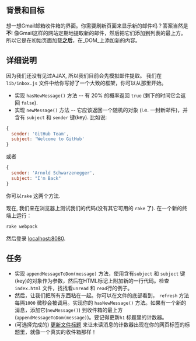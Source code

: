## 背景和目标

想一想Gmail邮箱收件箱的界面。你需要刷新页面来显示新的邮件吗？答案当然是**不**! 像Gmail这样的网站定期地提取新的邮件，然后把它们添加到列表的最上方。所以它是在初始页面加载**之后**，在_DOM_上添加新的内容。

## 详细说明

因为我们还没有见过AJAX, 所以我们目前会先模拟邮件提取。 我们在`lib/inbox.js` 文件中给你写好了一个大致的框架，你可以从那里开始。

- 实现 `hasNewMessage()` 方法 -- 有 20% 的概率返回 `true` (剩下的时间它会返回 `false`).
- 实现 `newMessage()` 方法 -- 它应该返回一个随机的对象 (i.e. 一封新邮件)，并含有 `subject` 和 `sender` 键(key). 比如说:

```js
{
  sender: 'GitHub Team',
  subject: 'Welcome to GitHub'
}
```

或者

```js
{
  sender: 'Arnold Schwarzenegger',
  subject: "I'm Back"
}
```

你可以`rake` 这两个方法.

现在, 我们来在浏览器上测试我们的代码(没有其它可用的 `rake` 了). 在一个新的终端上运行：

```bash
rake webpack
```

然后登录 [localhost:8080](http://localhost:8080).

## 任务

- 实现 `appendMessageToDom(message)` 方法，使用含有`subject` 和 `subject` 键(key)的对象作为参数，然后在HTML标记上附加新的一行代码。检查 `index.html` 文件，找找看`unread` 和 `read`行的例子。
- 然后，让我们把所有东西粘在一起。你可以在文件的底部看到， `refresh` 方法每隔`1000` 微秒会被调用。实现你的 `hasNewMessage()` 方法。如果有一个新的消息，添加它(`newMessage()`) 到收件箱的最上方(`appendMessageToDom(message)`)。要记得更新`h1` 标题里的计数器。
- (可选择完成的) [更新文件标题](https://developer.mozilla.org/en-US/docs/Web/API/Document/title) 来让未读消息的计数器出现在你的网页标签的标题里，就像一个真实的收件箱那样！

